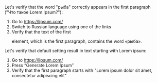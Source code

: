 Let's verify that the word "рыба" correctly appears in the first paragraph ("Что такое Lorem Ipsum?"):
1. Go to https://lipsum.com/ 
2. Switch to Russian language using one of the links 
3. Verify that the text of the first <p> element, which is the first paragraph, contains the word «рыба».
 

Let's verify that default setting result in text starting with Lorem ipsum:
1. Go to https://lipsum.com/
2. Press “Generate Lorem Ipsum”
3. Verify that the first paragraph starts with "Lorem ipsum dolor sit amet, consectetur adipiscing elit"



